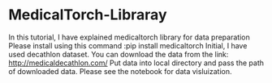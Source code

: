 # MedicalTorch-Libraray
In this tutorial, I have explained medicaltorch library for data preparation
Please install using this command :pip install  medicaltorch
Initial, I have used decathlon dataset. You can download the data from the link: http://medicaldecathlon.com/
Put data into local directory and pass the path of downloaded data. Please see the notebook for data visluization.

